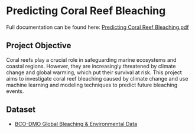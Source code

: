# Predicting Coral Reef Bleaching
Full documentation can be found here: [Predicting Coral Reef Bleaching.pdf](https://github.com/user-attachments/files/21144158/Predicting.Coral.Reef.Bleaching.pdf)

## Project Objective
Coral reefs play a crucial role in safeguarding marine ecosystems and coastal regions. However, they are increasingly threatened by climate change and global warming, which put their survival at risk. This project aims to investigate coral reef bleaching caused by climate change and use machine learning and modeling techniques to predict future bleaching events.
## Dataset
- [BCO-DMO Global Bleaching & Environmental Data](https://www.bco-dmo.org/dataset/773466)
